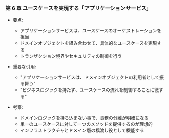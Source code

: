 ### 第 6 章 ユースケースを実現する「アプリケーションサービス」

- 要点:

  - アプリケーションサービスは、ユースケースのオーケストレーションを担当
  - ドメインオブジェクトを組み合わせて、具体的なユースケースを実現する
  - トランザクション境界やセキュリティの制御を行う

- 重要な引用:

  - "アプリケーションサービスは、ドメインオブジェクトの利用者として振る舞う"
  - "ビジネスロジックを持たず、ユースケースの流れを制御することに徹する"

- 考察:
  - ドメインロジックを持ち込まない事で、責務の分離が明確になる
  - 単一のユースケースに対して一つのメソッドを提供するのが理想的
  - インフラストラクチャとドメイン層の橋渡し役として機能する
